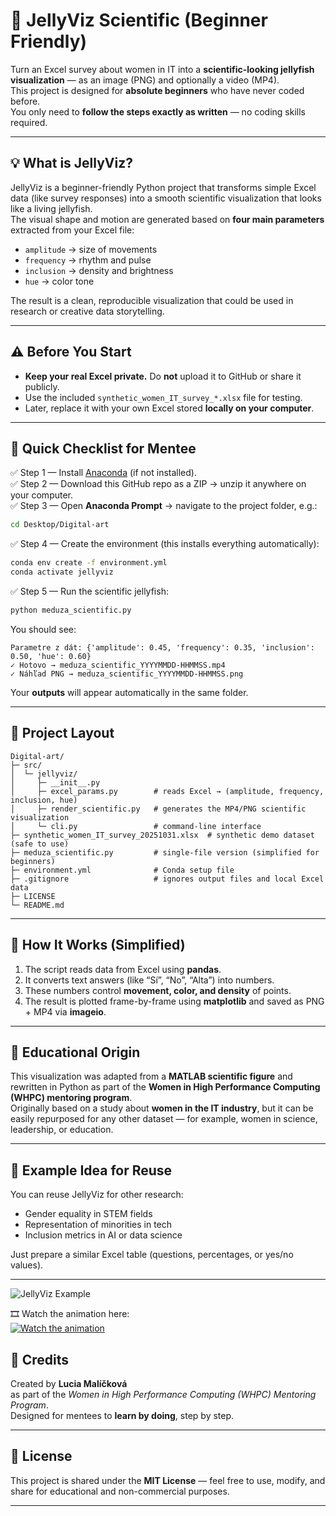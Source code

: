 # 🪼 JellyViz Scientific (Beginner Friendly)

Turn an Excel survey about women in IT into a **scientific-looking jellyfish visualization** — as an image (PNG) and optionally a video (MP4).  
This project is designed for **absolute beginners** who have never coded before.  
You only need to **follow the steps exactly as written** — no coding skills required.

---

## 💡 What is JellyViz?

JellyViz is a beginner-friendly Python project that transforms simple Excel data (like survey responses) into a smooth scientific visualization that looks like a living jellyfish.  
The visual shape and motion are generated based on **four main parameters** extracted from your Excel file:

- `amplitude` → size of movements  
- `frequency` → rhythm and pulse  
- `inclusion` → density and brightness  
- `hue` → color tone

The result is a clean, reproducible visualization that could be used in research or creative data storytelling.

---

## ⚠️ Before You Start

- **Keep your real Excel private.** Do **not** upload it to GitHub or share it publicly.  
- Use the included `synthetic_women_IT_survey_*.xlsx` file for testing.  
- Later, replace it with your own Excel stored **locally on your computer**.

---

## 🧩 Quick Checklist for Mentee

✅ Step 1 — Install [Anaconda](https://www.anaconda.com/products/distribution) (if not installed).  
✅ Step 2 — Download this GitHub repo as a ZIP → unzip it anywhere on your computer.  
✅ Step 3 — Open **Anaconda Prompt** → navigate to the project folder, e.g.:
```bash
cd Desktop/Digital-art
```
✅ Step 4 — Create the environment (this installs everything automatically):
```bash
conda env create -f environment.yml
conda activate jellyviz
```
✅ Step 5 — Run the scientific jellyfish:
```bash
python meduza_scientific.py
```

You should see:
```
Parametre z dát: {'amplitude': 0.45, 'frequency': 0.35, 'inclusion': 0.50, 'hue': 0.60}
✓ Hotovo → meduza_scientific_YYYYMMDD-HHMMSS.mp4
✓ Náhľad PNG → meduza_scientific_YYYYMMDD-HHMMSS.png
```

Your **outputs** will appear automatically in the same folder.

---

## 📁 Project Layout

```
Digital-art/
├─ src/
│  └─ jellyviz/
│     ├─ __init__.py
│     ├─ excel_params.py        # reads Excel → (amplitude, frequency, inclusion, hue)
│     ├─ render_scientific.py   # generates the MP4/PNG scientific visualization
│     └─ cli.py                 # command-line interface
├─ synthetic_women_IT_survey_20251031.xlsx  # synthetic demo dataset (safe to use)
├─ meduza_scientific.py         # single-file version (simplified for beginners)
├─ environment.yml              # Conda setup file
├─ .gitignore                   # ignores output files and local Excel data
├─ LICENSE
└─ README.md
```

---

## 🧠 How It Works (Simplified)

1. The script reads data from Excel using **pandas**.  
2. It converts text answers (like “Sí”, “No”, “Alta”) into numbers.  
3. These numbers control **movement, color, and density** of points.  
4. The result is plotted frame-by-frame using **matplotlib** and saved as PNG + MP4 via **imageio**.

---

## 🧬 Educational Origin

This visualization was adapted from a **MATLAB scientific figure** and rewritten in Python as part of the **Women in High Performance Computing (WHPC) mentoring program**.  
Originally based on a study about **women in the IT industry**, but it can be easily repurposed for any other dataset — for example, women in science, leadership, or education.

---

## 🪸 Example Idea for Reuse

You can reuse JellyViz for other research:
- Gender equality in STEM fields  
- Representation of minorities in tech  
- Inclusion metrics in AI or data science  

Just prepare a similar Excel table (questions, percentages, or yes/no values).

---
![JellyViz Example](./meduza_scientific_20251031-191606)

🎞️ Watch the animation here:  
[![Watch the animation](https://img.youtube.com/vi/snEl3e49-to/0.jpg)](https://www.youtube.com/watch?v=snEl3e49-to)



## 🧰 Credits

Created by **Lucia Malíčková**  
as part of the *Women in High Performance Computing (WHPC) Mentoring Program*.  
Designed for mentees to **learn by doing**, step by step.

---

## 📜 License

This project is shared under the **MIT License** — feel free to use, modify, and share for educational and non-commercial purposes.

---
